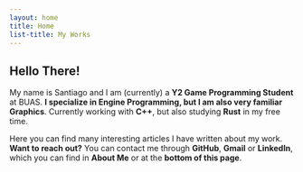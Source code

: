 ```yaml
---
layout: home
title: Home
list-title: My Works
---
```


## Hello There!

My name is Santiago and I am (currently) a **Y2 Game Programming Student** at BUAS. **I specialize in Engine Programming, but I am also very familiar Graphics**. Currently working with **C++**, but also studying **Rust** in my free time. 

Here you can find many interesting articles I have written about my work. **Want to reach out?** You can contact me through **GitHub**, **Gmail** or **LinkedIn**, which you can find in **About Me** or at the **bottom of this page**.